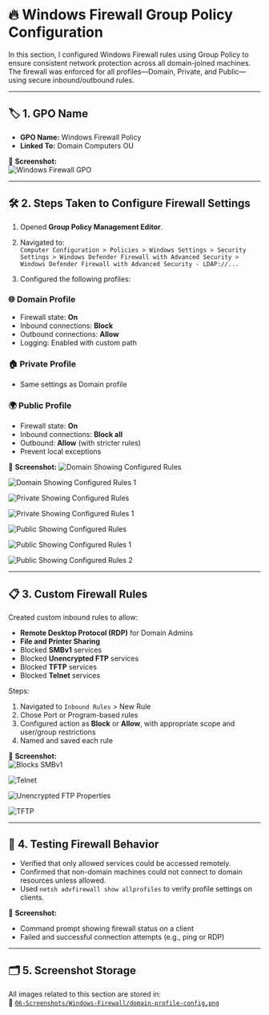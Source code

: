 # 🔥 Windows Firewall Group Policy Configuration
In this section, I configured Windows Firewall rules using Group Policy to ensure consistent network protection across all domain-joined machines. The firewall was enforced for all profiles—Domain, Private, and Public—using secure inbound/outbound rules.

---

## 🏷️ 1. GPO Name
- **GPO Name:** Windows Firewall Policy  
- **Linked To:** Domain Computers OU

📸 **Screenshot:**  
![Windows Firewall GPO](https://github.com/user-attachments/assets/88637b64-1050-4123-b148-00efe9dcb92b)

---

## 🛠️ 2. Steps Taken to Configure Firewall Settings
1. Opened **Group Policy Management Editor**.  
2. Navigated to:  
   `Computer Configuration > Policies > Windows Settings > Security Settings > Windows Defender Firewall with Advanced Security > Windows Defender Firewall with Advanced Security - LDAP://...`

3. Configured the following profiles:

### 🌐 Domain Profile
- Firewall state: **On**
- Inbound connections: **Block**
- Outbound connections: **Allow**
- Logging: Enabled with custom path

### 🏠 Private Profile
- Same settings as Domain profile

### 🌍 Public Profile
- Firewall state: **On**
- Inbound connections: **Block all**
- Outbound: **Allow** (with stricter rules)
- Prevent local exceptions

📸 **Screenshot:**
![Domain Showing Configured Rules](https://github.com/user-attachments/assets/c6c0d172-a761-4623-9585-b4e1c3847934)

![Domain Showing Configured Rules 1](https://github.com/user-attachments/assets/0fc7037e-47c4-4fff-9705-e6259b832be0)

![Private Showing Configured Rules](https://github.com/user-attachments/assets/e5f44e85-cfbc-4eb3-b668-fc228c980a80)

![Private Showing Configured Rules 1](https://github.com/user-attachments/assets/2ba6fedd-7209-4932-81c4-8d868858f9ad)

![Public Showing Configured Rules](https://github.com/user-attachments/assets/d480cd8e-06ce-45a1-ac3e-394ac041fde1)

![Public Showing Configured Rules 1](https://github.com/user-attachments/assets/137ff7ad-faba-4113-b253-4d93e6dffddd)

![Public Showing Configured Rules 2](https://github.com/user-attachments/assets/d68f4012-7b05-4ac8-a36f-c81ff109b9fd)

---

## 📋 3. Custom Firewall Rules
Created custom inbound rules to allow:
- **Remote Desktop Protocol (RDP)** for Domain Admins
- **File and Printer Sharing**
- Blocked  **SMBv1** services
- Blocked **Unencrypted FTP** services
- Blocked **TFTP** services
- Blocked **Telnet** services

Steps:
1. Navigated to `Inbound Rules` > New Rule  
2. Chose Port or Program-based rules  
3. Configured action as **Block** or **Allow**, with appropriate scope and user/group restrictions  
4. Named and saved each rule

📸 **Screenshot:**  
![Blocks SMBv1](https://github.com/user-attachments/assets/fb693f99-c92c-4f11-b4df-ba63cf00c821)

![Telnet](https://github.com/user-attachments/assets/fea2d844-3171-4aa7-914a-8d682192e35e)

![Unencrypted FTP Properties](https://github.com/user-attachments/assets/b51a559c-1ed3-4397-9e42-85a29f2c9d41)

![TFTP](https://github.com/user-attachments/assets/33e270b5-c463-4277-b134-3bda2485eb9b)

---

## 🧪 4. Testing Firewall Behavior
- Verified that only allowed services could be accessed remotely.
- Confirmed that non-domain machines could not connect to domain resources unless allowed.
- Used `netsh advfirewall show allprofiles` to verify profile settings on clients.

📸 **Screenshot:**  
- Command prompt showing firewall status on a client  
- Failed and successful connection attempts (e.g., ping or RDP)

---

## 🗂️ 5. Screenshot Storage

All images related to this section are stored in:  
📂 [`06-Screenshots/Windows-Firewall/domain-profile-config.png`]()
